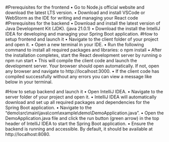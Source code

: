 #Prerequisites for the frontend
 •	Go to Node.js official website and download the latest LTS version.
 •	Download and install VSCode or WebStorm as the IDE for writing and managing your React code
#Prerequisites for the backend
•	Download and install the latest version of Java Development Kit (JDK). (java 21.0.1)
•	Download the install the IntelliJ IDEA for developing and managing your Spring Boot application.
#How to setup frontend and launch it
•	Navigate to the client folder of your project and open it.
•	Open a new terminal in your IDE.
•	Run the following command to install all required packages and libraries:
o	npm install
•	After the installation completes, start the React development server by running
o	npm run start
•	This will compile the client code and launch the development server. Your browser should open automatically. If not, open any browser and navigate to http://localhost:3000.
•	If the client code has compiled successfully without any errors you can view a message like below in your terminal.
 
#How to setup backend and launch it
•	Open IntelliJ IDEA.
•	Navigate to the server folder of your project and open it.
•	IntelliJ IDEA will automatically download and set up all required packages and dependencies for the Spring Boot application.
•	Navigate to the “demo\src\main\java\com\example\demo\DemoApplication.java”.
•	Open the DemoApplication.java file and click the run button (green arrow) in the top header of IntelliJ IDEA to start the Spring Boot application. 
•	Ensure the backend is running and accessible. By default, it should be available at http://localhost:8080.

